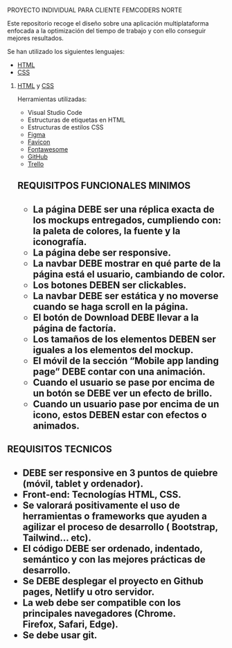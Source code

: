 
PROYECTO INDIVIDUAL PARA CLIENTE FEMCODERS NORTE 

Este repositorio recoge el diseño sobre una aplicación multiplataforma enfocada a la optimización del tiempo de trabajo y con ello conseguir mejores resultados.

Se han utilizado los siguientes lenguajes:

- <a href="https://www.w3.org/TR/?tags%5B0%5D=html">HTML</a>
- <a href= "https://www.w3.org/TR/?tags%5B0%5D=css">CSS</a>

1. <a href="https://github.com/Anuskota/landing_page/blob/main/index.html">HTML</a> y <a href="https://github.com/Anuskota/landing_page/blob/main/index.css">CSS</a>
    
    Herramientas utilizadas:
   <ul>
   <li>Visual Studio Code</li>
   <li>Estructuras de etiquetas en HTML</li>
   <li>Estructuras de estilos CSS</li>
   <li><a href="https://www.figma.com">Figma</a></li>
   <li><a href="https://favicon.io">Favicon</a></li>
   <li><a href="https://fontawesome.com/">Fontawesome</a></li>
   <li><a href="https://github.com/Anuskota">GitHub</a></li>
   <li><a href="https://trello.com">Trello</a></li>


   </ul>

   <h2>REQUISITPOS FUNCIONALES MINIMOS<h2>


   <ul>
    <li>La página DEBE ser una réplica exacta de los mockups entregados, cumpliendo con: la paleta de
    colores, la fuente y la iconografía. </li>
    <li> La página debe ser responsive.</li>
    <li> La navbar DEBE mostrar en qué parte de la página está el usuario, cambiando de color.</li>
    <li> Los botones DEBEN ser clickables.</li>
    <li> La navbar DEBE ser estática y no moverse cuando se haga scroll en la página.</li>
    <li> El botón de Download DEBE llevar a la página de factoría.</li>
    <li> Los tamaños de los elementos DEBEN ser iguales a los elementos del mockup.</li>
    <li> El móvil de la sección “Mobile app landing page” DEBE contar con una animación.</li>
    <li> Cuando el usuario se pase por encima de un botón se DEBE ver un efecto de brillo.</li>
    <li> Cuando un usuario pase por encima de un icono, estos DEBEN estar con efectos o animados.</li>
</ul>

<h2>REQUISITOS TECNICOS <h2>

<ul><li>DEBE ser responsive en 3 puntos de quiebre (móvil, tablet y ordenador).</li>
<li> Front-end: Tecnologías HTML, CSS.</li>
<li> Se valorará positivamente el uso de herramientas o frameworks que
ayuden a agilizar el proceso de desarrollo ( Bootstrap, Tailwind... etc).</li>
<li> El código DEBE ser ordenado, indentado, semántico y con las mejores
prácticas de desarrollo.</li>
<li> Se DEBE desplegar el proyecto en Github pages, Netlify u otro servidor.</li>
<li> La web debe ser compatible con los principales navegadores (Chrome.</li>
Firefox, Safari, Edge).</li>
<li> Se debe usar git.</li>

</ul>